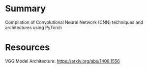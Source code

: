 # Summary
Compilation of Convolutional Neural Network (CNN) techniques and architectures using PyTorch 

# Resources 
VGG Model Architecture: https://arxiv.org/abs/1409.1556
